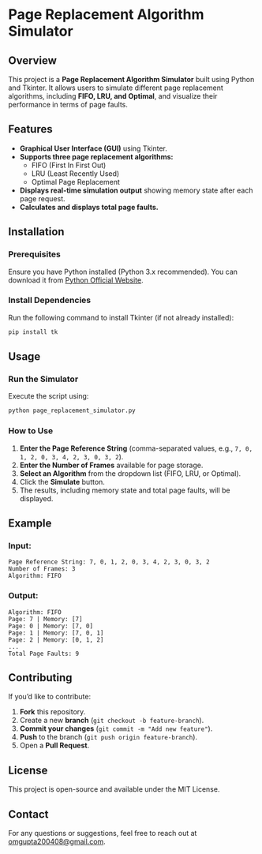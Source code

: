 # Page Replacement Algorithm Simulator

## Overview
This project is a **Page Replacement Algorithm Simulator** built using Python and Tkinter. It allows users to simulate different page replacement algorithms, including **FIFO, LRU, and Optimal**, and visualize their performance in terms of page faults.

## Features
- **Graphical User Interface (GUI)** using Tkinter.
- **Supports three page replacement algorithms:**
  - FIFO (First In First Out)
  - LRU (Least Recently Used)
  - Optimal Page Replacement
- **Displays real-time simulation output** showing memory state after each page request.
- **Calculates and displays total page faults.**

## Installation
### Prerequisites
Ensure you have Python installed (Python 3.x recommended). You can download it from [Python Official Website](https://www.python.org/downloads/).

### Install Dependencies
Run the following command to install Tkinter (if not already installed):
```sh
pip install tk
```

## Usage
### Run the Simulator
Execute the script using:
```sh
python page_replacement_simulator.py
```

### How to Use
1. **Enter the Page Reference String** (comma-separated values, e.g., `7, 0, 1, 2, 0, 3, 4, 2, 3, 0, 3, 2`).
2. **Enter the Number of Frames** available for page storage.
3. **Select an Algorithm** from the dropdown list (FIFO, LRU, or Optimal).
4. Click the **Simulate** button.
5. The results, including memory state and total page faults, will be displayed.

## Example
### Input:
```
Page Reference String: 7, 0, 1, 2, 0, 3, 4, 2, 3, 0, 3, 2
Number of Frames: 3
Algorithm: FIFO
```

### Output:
```
Algorithm: FIFO
Page: 7 | Memory: [7]
Page: 0 | Memory: [7, 0]
Page: 1 | Memory: [7, 0, 1]
Page: 2 | Memory: [0, 1, 2]
...
Total Page Faults: 9
```

## Contributing
If you’d like to contribute:
1. **Fork** this repository.
2. Create a new **branch** (`git checkout -b feature-branch`).
3. **Commit your changes** (`git commit -m "Add new feature"`).
4. **Push** to the branch (`git push origin feature-branch`).
5. Open a **Pull Request**.

## License
This project is open-source and available under the MIT License.

## Contact
For any questions or suggestions, feel free to reach out at [omgupta200408@gmail.com](mailto:omgupta200408@gmail.com).
